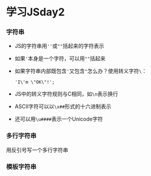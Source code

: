 # 学习JSday2

### 字符串

* JS的字符串用`''`或`""`括起来的字符表示

* 如果`'`本身是一个字符，可以用`""`括起来

* 如果字符串内部既包含`'`又包含`"`怎么办？使用转义字符`\`：

  `'I\'m \"OK\"!';`

* JS中的转义字符规则与C相同，如`\n`表示换行

* ASCII字符可以以`\x##`形式的十六进制表示

* 还可以用`\u####`表示一个Unicode字符

### 多行字符串

用反引号写一个多行字符串

### 模板字符串

